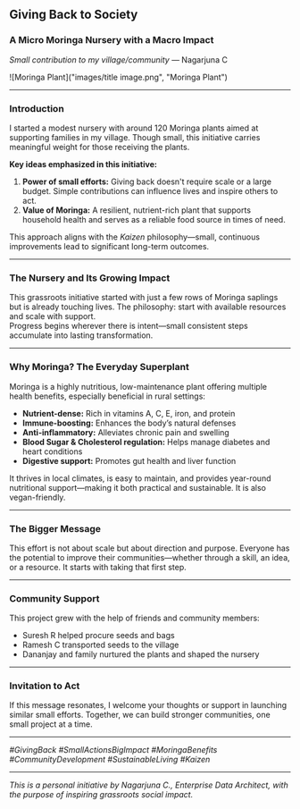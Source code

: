 ## Giving Back to Society  
### A Micro Moringa Nursery with a Macro Impact  
*Small contribution to my village/community*  — Nagarjuna C  

![Moringa Plant]("images/title image.png", "Moringa Plant")

---

### Introduction  
I started a modest nursery with around 120 Moringa plants aimed at supporting families in my village. Though small, this initiative carries meaningful weight for those receiving the plants.  

**Key ideas emphasized in this initiative:**  
1. **Power of small efforts:** Giving back doesn't require scale or a large budget. Simple contributions can influence lives and inspire others to act.  
2. **Value of Moringa:** A resilient, nutrient-rich plant that supports household health and serves as a reliable food source in times of need.

This approach aligns with the *Kaizen* philosophy—small, continuous improvements lead to significant long-term outcomes.

---

### The Nursery and Its Growing Impact  
This grassroots initiative started with just a few rows of Moringa saplings but is already touching lives. The philosophy: start with available resources and scale with support.  
Progress begins wherever there is intent—small consistent steps accumulate into lasting transformation.

---

### Why Moringa? The Everyday Superplant  
Moringa is a highly nutritious, low-maintenance plant offering multiple health benefits, especially beneficial in rural settings:

- **Nutrient-dense:** Rich in vitamins A, C, E, iron, and protein  
- **Immune-boosting:** Enhances the body’s natural defenses  
- **Anti-inflammatory:** Alleviates chronic pain and swelling  
- **Blood Sugar & Cholesterol regulation:** Helps manage diabetes and heart conditions  
- **Digestive support:** Promotes gut health and liver function  

It thrives in local climates, is easy to maintain, and provides year-round nutritional support—making it both practical and sustainable. It is also vegan-friendly.

---

### The Bigger Message  
This effort is not about scale but about direction and purpose. Everyone has the potential to improve their communities—whether through a skill, an idea, or a resource. It starts with taking that first step.

---

### Community Support  
This project grew with the help of friends and community members:  
- Suresh R helped procure seeds and bags  
- Ramesh C transported seeds to the village  
- Dananjay and family nurtured the plants and shaped the nursery  

---

### Invitation to Act  
If this message resonates, I welcome your thoughts or support in launching similar small efforts. Together, we can build stronger communities, one small project at a time.

---

*#GivingBack #SmallActionsBigImpact #MoringaBenefits #CommunityDevelopment #SustainableLiving #Kaizen*

---

*This is a personal initiative by Nagarjuna C., Enterprise Data Architect, with the purpose of inspiring grassroots social impact.*

